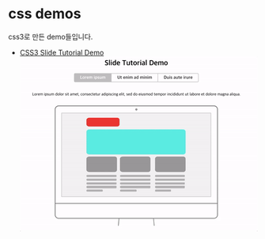 # css demos
css3로 만든 demo들입니다.

 - [CSS3 Slide Tutorial Demo](https://heeju.github.io/css-demos/css3-animation-tutorial-slide/)
 ![css3-animation-tutorial-slide.gif](./previews/css3-animation-tutorial-slide.gif)

